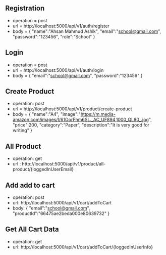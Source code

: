 ## Registration
 - operation = post
 - url = http://localhost:5000/api/v1/auth/register
 - body = {
            "name":"Ahsan Mahmud Ashik",
            "email":"school@gmail.com",
            "password":"123456",
            "role":"School"
        }

## Login
 - operation = post
 - url = http://localhost:5000/api/v1/auth/login
 - body = {
            "email":"school@gmail.com",
            "password":"123456"
        }

## Create Product
 - operation: post
 - url = http://localhost:5000/api/v1/product/create-product
 - body = {
            "name":"A4",
            "image":"https://m.media-amazon.com/images/I/61OorFhm6SL._AC_UF894,1000_QL80_.jpg",
            "price":200,
            "category":"Paper",
            "description":"It is very good for writing"
        }

## All Product
 - operation: get
 - url : http://localhost:5000/api/v1/product/all-product/{loggedInUserEmail}

## Add add to cart
 - operation: post
 - url: http://localhost:5000/api/v1/cart/addToCart
 - body: {
            "email":"school@gmail.com",
            "productId":"66475ae2beda000e80639732"
        }

## Get All Cart Data
 - operation: get
 - url: http://localhost:5000/api/v1/cart/addToCart/{loggedInUserInfo}